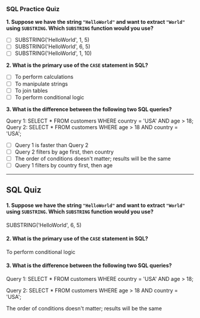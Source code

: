 ### SQL Practice Quiz

**1. Suppose we have the string `"HelloWorld"` and want to extract `"World"` using `SUBSTRING`. Which `SUBSTRING` function would you use?**

- [ ] SUBSTRING('HelloWorld', 1, 5)  
- [ ] SUBSTRING('HelloWorld', 6, 5)  
- [ ] SUBSTRING('HelloWorld', 1, 10)

**2. What is the primary use of the `CASE` statement in SQL?**

- [ ] To perform calculations  
- [ ] To manipulate strings  
- [ ] To join tables  
- [ ] To perform conditional logic
 
**3. What is the difference between the following two SQL queries?**

Query 1: SELECT * FROM customers WHERE country = 'USA' AND age > 18;
Query 2: SELECT * FROM customers WHERE age > 18 AND country = 'USA';

- [ ] Query 1 is faster than Query 2
- [ ] Query 2 filters by age first, then country
- [ ] The order of conditions doesn't matter; results will be the same
- [ ] Query 1 filters by country first, then age

---

## SQL Quiz

#### 1. Suppose we have the string `"HelloWorld"` and want to extract `"World"` using `SUBSTRING`. Which `SUBSTRING` function would you use?
SUBSTRING('HelloWorld', 6, 5)


#### 2. What is the primary use of the `CASE` statement in SQL?
To perform conditional logic

#### 3. What is the difference between the following two SQL queries?
Query 1: SELECT * FROM customers WHERE country = 'USA' AND age > 18;

Query 2: SELECT * FROM customers WHERE age > 18 AND country = 'USA';

The order of conditions doesn't matter; results will be the same


